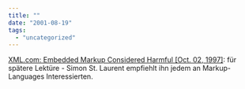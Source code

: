 ```yaml
---
title: ""
date: "2001-08-19"
tags: 
  - "uncategorized"
---
```


[XML.com: Embedded Markup Considered Harmful \[Oct. 02, 1997\]](http://www.xml.com/pub/a/w3j/s3.nelson.html): für spätere Lektüre - Simon St. Laurent empfiehlt ihn jedem an Markup-Languages Interessierten.

